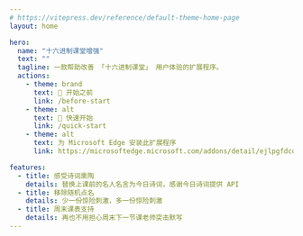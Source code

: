 ```yaml
---
# https://vitepress.dev/reference/default-theme-home-page
layout: home

hero:
  name: "十六进制课堂增强"
  text: ""
  tagline: 一款帮助改善 「十六进制课堂」 用户体验的扩展程序。
  actions:
    - theme: brand
      text: 🧭 开始之前
      link: /before-start
    - theme: alt
      text: 🚩 快速开始
      link: /quick-start
    - theme: alt
      text: 为 Microsoft Edge 安装此扩展程序
      link: https://microsoftedge.microsoft.com/addons/detail/ejlpgfdcoaofgnhkjbpemhnpoihaimck

features:
  - title: 感受诗词熏陶
    details: 替换上课前的名人名言为今日诗词，感谢今日诗词提供 API
  - title: 移除随机点名
    details: 少一份惊险刺激，多一份惊险刺激
  - title: 周末课表支持
    details: 再也不用担心周末下一节课老师突击默写
---
```


